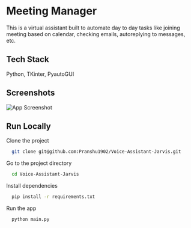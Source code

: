 
# Meeting Manager

This is a virtual assistant built to automate day to day tasks like joining meeting based on calendar, checking emails, autoreplying to messages, etc.

## Tech Stack

Python, TKinter, PyautoGUI

## Screenshots

![App Screenshot](https://user-images.githubusercontent.com/70687348/167455975-35e1d2f2-415a-4ab8-905d-596f5b0f57ac.png)


## Run Locally

Clone the project

```bash
  git clone git@github.com:Pranshu1902/Voice-Assistant-Jarvis.git
```

Go to the project directory

```bash
  cd Voice-Assistant-Jarvis
```

Install dependencies

```bash
  pip install -r requirements.txt
```

Run the app

```bash
  python main.py
```
